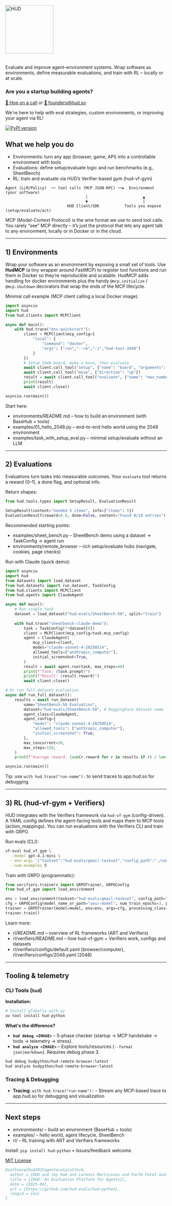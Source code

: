 <div align="left">
  <img src="https://raw.githubusercontent.com/hud-evals/hud-python/main/docs/logo/hud_logo.svg" alt="HUD" width="150" style="margin-bottom: 20px;"/>
</div>

Evaluate and improve agent–environment systems. Wrap software as environments, define measurable evaluations, and train with RL – locally or at scale.

### Are you a startup building agents?

[📅 Hop on a call](https://cal.com/jay-ram-z6st6w/demo) or [📧 founders@hud.so](mailto:founders@hud.so)

We're here to help with eval strategies, custom environments, or improving your agent via RL!

[![PyPI version](https://img.shields.io/pypi/v/hud-python)](https://pypi.org/project/hud-python/)

## What we help you do

- Environments: turn any app (browser, game, API) into a controllable environment with tools
- Evaluations: define setup/evaluate logic and run benchmarks (e.g., SheetBench)
- RL: train and evaluate via HUD’s Verifier-based gym (hud-vf-gym)

```text
Agent (LLM/Policy)  ── tool calls (MCP JSON-RPC) ──►  Environment (your software)
                                   │                        ▲
                                   ▼                        │
                           HUD Client/SDK           Tools you expose (setup/evaluate/act)
```

MCP (Model-Context Protocol) is the wire format we use to send tool calls. You rarely “see” MCP directly – it’s just the protocol that lets any agent talk to any environment, locally or in Docker or in the cloud.

---

## 1) Environments

Wrap your software as an environment by exposing a small set of tools. Use **HudMCP** (a tiny wrapper around FastMCP) to register tool functions and run them in Docker so they’re reproducible and scalable. HudMCP adds handling for docker environments plus the handy `@mcp.initialize` / `@mcp.shutdown` decorators that wrap the ends of the MCP lifecycle.

Minimal call example (MCP client calling a local Docker image):

```python
import asyncio
import hud
from hud.clients import MCPClient

async def main():
    with hud.trace("env-quickstart"):
        client = MCPClient(mcp_config={
            "local": {
                "command": "docker",
                "args": ["run","--rm","-i","hud-text-2048"]
            }
        })
        # Setup 2048 board, make a move, then evaluate
        await client.call_tool("setup", {"name": "board", "arguments": {"board_size": 4}})
        await client.call_tool("move", {"direction": "up"})
        result = await client.call_tool("evaluate", {"name": "max_number", "arguments": {"target": 64}})
        print(result)
        await client.close()

asyncio.run(main())
```

Start here:
- environments/README.md – how to build an environment (with BaseHub + tools)
- examples/01_hello_2048.py – end-to-end hello world using the 2048 environment
- examples/task_with_setup_eval.py – minimal setup/evaluate without an LLM

---

## 2) Evaluations

Evaluations turn tasks into measurable outcomes. Your `evaluate` tool returns a reward (0–1), a done flag, and optional info.

Return shapes:

```python
from hud.tools.types import SetupResult, EvaluationResult

SetupResult(content="Seeded 5 items", info={"items": 5})
EvaluationResult(reward=0.8, done=False, content="Found 8/10 entries")
```

Recommended starting points:
- examples/sheet_bench.py – SheetBench demo using a dataset → TaskConfig → agent run
- environments/remote_browser – rich setup/evaluate hubs (navigate, cookies, page checks)

Run with Claude (quick demo):

```python
import asyncio
import hud
from datasets import load_dataset
from hud.datasets import run_dataset, TaskConfig
from hud.clients import MCPClient
from hud.agents import ClaudeAgent

async def main():
    # Run single task
    dataset = load_dataset("hud-evals/SheetBench-50", split="train")
    
    with hud.trace("sheetbench-claude-demo"):
        task = TaskConfig(**dataset[0])
        client = MCPClient(mcp_config=task.mcp_config)
        agent = ClaudeAgent(
            mcp_client=client,
            model="claude-sonnet-4-20250514",
            allowed_tools=["anthropic_computer"],
            initial_screenshot=True,
        )
        result = await agent.run(task, max_steps=40)
        print(f"Task: {task.prompt}")
        print(f"Result: {result.reward}")
        await client.close()

# Or run full dataset evaluation
async def run_full_dataset():
    results = await run_dataset(
        name="SheetBench-50 Evaluation",
        dataset="hud-evals/SheetBench-50", # HuggingFace dataset name
        agent_class=ClaudeAgent,
        agent_config={
            "model": "claude-sonnet-4-20250514",
            "allowed_tools": ["anthropic_computer"],
            "initial_screenshot": True,
        },
        max_concurrent=50,
        max_steps=150,
    )
    print(f"Average reward: {sum(r.reward for r in results if r) / len([r for r in results if r]):.2f}")

asyncio.run(main())
```

Tip: use `with hud.trace("run-name"):` to send traces to app.hud.so for debugging.

---

## 3) RL (hud-vf-gym + Verifiers)

HUD integrates with the Verifiers framework via `hud-vf-gym` (config-driven). A YAML config defines the agent-facing tools and maps them to MCP tools (action_mappings). You can run evaluations with the Verifiers CLI and train with GRPO.

Run evals (CLI):

```bash
vf-eval hud_vf_gym \
  --model gpt-4.1-mini \
  --env-args '{"taskset":"hud-evals/gmail-taskset","config_path":"./configs/default.yaml"}' \
  --num-examples 5
```

Train with GRPO (programmatic):

```python
from verifiers.trainers import GRPOTrainer, GRPOConfig
from hud_vf_gym import load_environment

env = load_environment(taskset="hud-evals/gmail-taskset", config_path="./configs/default.yaml")
cfg = GRPOConfig(model_name_or_path="your-model", num_train_epochs=3, per_device_train_batch_size=4)
trainer = GRPOTrainer(model=model, env=env, args=cfg, processing_class=tokenizer)
trainer.train()
```
Learn more:
- rl/README.md – overview of RL frameworks (ART and Verifiers)
- rl/verifiers/README.md – how hud-vf-gym + Verifiers work, configs and datasets
- rl/verifiers/configs/default.yaml (browser/computer), rl/verifiers/configs/2048.yaml (2048)

---

## Tooling & telemetry

### CLI Tools (`hud`)

**Installation:**
```bash
# Install globally with uv
uv tool install hud-python
```

**What's the difference?**

- **`hud debug <IMAGE>`** – 5-phase checker (startup → MCP handshake → tools → telemetry → stress).
- **`hud analyze <IMAGE>`** – Explore tools/resources (`--format json|markdown`). Requires debug phase 3.

```bash
hud debug hudpython/hud-remote-browser:latest
hud analyze hudpython/hud-remote-browser:latest
```

### Tracing & Debugging

- **Tracing**: `with hud.trace("run-name"):` - Stream any MCP-based trace to app.hud.so for debugging and visualization

---

## Next steps

- environments/ – build an environment (BaseHub + tools)
- examples/ – hello world, agent lifecycle, SheetBench
- rl/ – RL training with ART and Verifiers frameworks

Install: `pip install hud-python`  •  Issues/feedback welcome.


[MIT License](LICENSE)

```bibtex
@software{hud2025agentevalplatform,
  author = {HUD and Jay Ram and Lorenss Martinsons and Parth Patel and Oskars Putans and Govind Pimpale and Mayank Singamreddy and Nguyen Nhat Minh},
  title = {{HUD: An Evaluation Platform for Agents}},
  date = {2025-04},
  url = {https://github.com/hud-evals/hud-python},
  langid = {en}
}
```